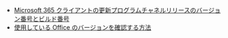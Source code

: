 - [Microsoft 365 クライアントの更新プログラムチャネルリリースのバージョン番号とビルド番号](/officeupdates/update-history-office365-proplus-by-date)
- [使用している Office のバージョンを確認する方法](https://support.office.com/article/about-office-what-version-of-office-am-i-using-932788b8-a3ce-44bf-bb09-e334518b8b19)